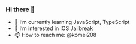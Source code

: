 ### Hi there 👋

- 🌱 I’m currently learning JavaScript, TypeScript
- 👀 I’m interested in iOS Jailbreak
- 📫 How to reach me: @komei208

